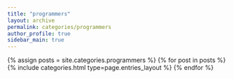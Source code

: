```yaml
---
title: "programmers"
layout: archive
permalink: categories/programmers
author_profile: true
sidebar_main: true
---
```



{% assign posts = site.categories.programmers %}
{% for post in posts %} {% include categories.html type=page.entries_layout %} {% endfor %}